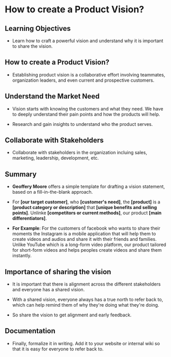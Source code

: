 # How to create a Product Vision?


## Learning Objectives

  - Learn how to craft a powerful vision and understand why it is important to share the vision.


## How to create a Product Vision?

  - Establishing product vision is a collaborative effort involving teammates, organization leaders, and even current and prospective customers.


## Understand the Market Need

  - Vision starts with knowing the customers and what they need. We have to deeply understand their pain points and how the products will help.

  - Research and gain insights to understand who the product serves.


## Collaborate with Stakeholders

  - Collaborate with stakeholders in the organization incluing sales, marketing, leadership, development, etc.


## Summary

  - **Geoffery Moore** offers a simple template for drafting a vision statement, based on a fill-in-the-blank approach.

  - For **[our target customer]**, who **[customer's need]**, the **[product]** is a **[product category or description]** that **[unique benefits and selling points]**. Unlinke **[competitors or current methods]**, our product **[main differentiators]**.

  - **For Example**: For the customers of facebook who wants to share their moments the Instagram is a mobile application that will help them to create videos and audios and share it with their friends and families. Unlike YouTube which is a long-form video platform, our product tailored for short-form videos and helps peoples create videos and share them instantly.


## Importance of sharing the vision 

  - It is important that there is alignment across the different stakeholders and everyone has a shared vision.

  - With a shared vision, everyone always has a true north to refer back to, which can help remind them of why they're doing what they're doing.

  - So share the vision to get alignment and early feedback.


## Documentation

  - Finally, formalize it in writing. Add it to your website or internal wiki so that it is easy for everyone to refer back to.